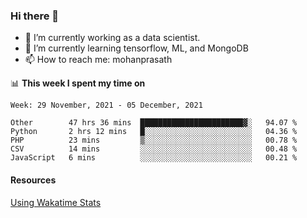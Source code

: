 ### Hi there 👋

- 🔭 I’m currently working as a data scientist.
- 🌱 I’m currently learning tensorflow, ML, and MongoDB
- 📫 How to reach me: mohanprasath

📊 **This week I spent my time on**
<!--START_SECTION:waka-->
```text
Week: 29 November, 2021 - 05 December, 2021

Other        47 hrs 36 mins  ███████████████████████▓░   94.07 % 
Python       2 hrs 12 mins   █░░░░░░░░░░░░░░░░░░░░░░░░   04.36 % 
PHP          23 mins         ▒░░░░░░░░░░░░░░░░░░░░░░░░   00.78 % 
CSV          14 mins         ░░░░░░░░░░░░░░░░░░░░░░░░░   00.48 % 
JavaScript   6 mins          ░░░░░░░░░░░░░░░░░░░░░░░░░   00.21 % 
```
<!--END_SECTION:waka-->

#### Resources
[Using Wakatime Stats](https://github.com/marketplace/actions/waka-readme)
